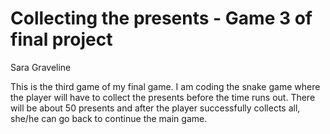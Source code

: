 # Collecting the presents - Game 3 of final project
Sara Graveline

This is the third game of my final game. I am coding the snake game where the player will have to collect the presents before the time runs out.
There will be about 50 presents and after the player successfully collects all, she/he can go back to continue the main game.
